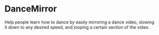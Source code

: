 # DanceMirror
Help people learn how to dance by easily mirroring a dance video, slowing it down to any desired speed, and looping a certain section of the video.
